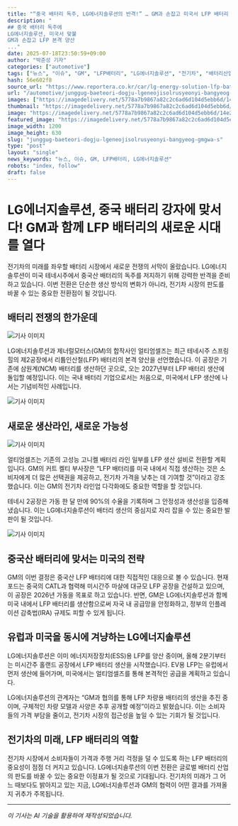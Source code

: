 ```yaml
---
title: "“중국 배터리 독주, LG에너지솔루션의 반격!” … GM과 손잡고 미국서 LFP 배터리 양산 돌입"
description: "
## 중국 배터리 독주에
LG에너지솔루션, 미국서 맞불
GM과 손잡고 LFP 본격 양산
..."
date: 2025-07-18T23:50:59+09:00
author: "박준성 기자"
categories: ["automotive"]
tags: ["뉴스", "이슈", "GM", "LFP배터리", "LG에너지솔루션", "전기차", "배터리산업"]
hash: 56e602f8
source_url: "https://www.reportera.co.kr/car/lg-energy-solution-lfp-battery-production/"
url: "/automotive/junggug-baeteori-dogju-lgeneojisolrusyeonyi-bangyeog-gmgwa-s/"
images: ["https://imagedelivery.net/5778a7b9867a82c2c6ad6d104d5ebb6d/14e2d0a1-4060-44b8-4d21-574cd3f8f700/public"]
thumbnail: "https://imagedelivery.net/5778a7b9867a82c2c6ad6d104d5ebb6d/14e2d0a1-4060-44b8-4d21-574cd3f8f700/public"
image: "https://imagedelivery.net/5778a7b9867a82c2c6ad6d104d5ebb6d/14e2d0a1-4060-44b8-4d21-574cd3f8f700/public"
featured_image: "https://imagedelivery.net/5778a7b9867a82c2c6ad6d104d5ebb6d/14e2d0a1-4060-44b8-4d21-574cd3f8f700/public"
image_width: 1200
image_height: 630
slug: "junggug-baeteori-dogju-lgeneojisolrusyeonyi-bangyeog-gmgwa-s"
type: "post"
layout: "single"
news_keywords: "뉴스, 이슈, GM, LFP배터리, LG에너지솔루션"
robots: "index, follow"
draft: false
---
```


# LG에너지솔루션, 중국 배터리 강자에 맞서다! GM과 함께 LFP 배터리의 새로운 시대를 열다

전기차의 미래를 좌우할 배터리 시장에서 새로운 전쟁의 서막이 올랐습니다. LG에너지솔루션이 미국 테네시주에서 중국산 배터리의 독주를 저지하기 위해 강력한 반격을 준비하고 있습니다. 이번 전환은 단순한 생산 방식의 변화가 아니라, 전기차 시장의 판도를 바꿀 수 있는 중요한 전환점이 될 것입니다.

## 배터리 전쟁의 한가운데


![기사 이미지](https://imagedelivery.net/5778a7b9867a82c2c6ad6d104d5ebb6d/14e2d0a1-4060-44b8-4d21-574cd3f8f700/public)


LG에너지솔루션과 제너럴모터스(GM)의 합작사인 얼티엄셀즈는 최근 테네시주 스프링힐의 제2공장에서 리튬인산철(LFP) 배터리의 본격 양산을 선언했습니다. 이 공장은 기존에 삼원계(NCM) 배터리를 생산하던 곳으로, 오는 2027년부터 LFP 배터리 생산에 돌입할 예정입니다. 이는 국내 배터리 기업으로서는 처음으로, 미국에서 LFP 생산에 나서는 기념비적인 사례입니다.


![기사 이미지](https://imagedelivery.net/5778a7b9867a82c2c6ad6d104d5ebb6d/da90f417-8bae-4972-7458-67d2d78a8f00/public)


## 새로운 생산라인, 새로운 가능성


![기사 이미지](https://imagedelivery.net/5778a7b9867a82c2c6ad6d104d5ebb6d/b60d180d-f8d4-4f56-e745-05c6581bc900/public)


얼티엄셀즈는 기존의 고성능 고니켈 배터리 라인 일부를 LFP 생산 설비로 전환할 계획입니다. GM의 커트 켈티 부사장은 “LFP 배터리를 미국 내에서 직접 생산하는 것은 소비자에게 더 많은 선택권을 제공하고, 전기차 가격을 낮추는 데 기여할 것”이라고 강조했습니다. 이는 GM의 전기차 라인업 다각화에도 중요한 역할을 할 것입니다.

테네시 2공장은 가동 한 달 만에 90%의 수율을 기록하며 그 안정성과 생산성을 입증해냈습니다. 이는 LG에너지솔루션이 배터리 생산의 중심지로 자리 잡을 수 있는 중요한 발판이 될 것입니다.


![기사 이미지](https://imagedelivery.net/5778a7b9867a82c2c6ad6d104d5ebb6d/634d023d-c48d-4d6f-ec96-41b6ae692000/public)


## 중국산 배터리에 맞서는 미국의 전략

GM의 이번 결정은 중국산 LFP 배터리에 대한 직접적인 대응으로 볼 수 있습니다. 현재 포드는 중국의 CATL과 협력해 미시간주 마샬에 대규모 LFP 공장을 건설하고 있으며, 이 공장은 2026년 가동을 목표로 하고 있습니다. 반면, GM은 LG에너지솔루션과 함께 미국 내에서 LFP 배터리를 생산함으로써 자국 내 공급망을 안정화하고, 정부의 인플레이션 감축법(IRA) 규제도 피할 수 있게 됩니다.

## 유럽과 미국을 동시에 겨냥하는 LG에너지솔루션

LG에너지솔루션은 이미 에너지저장장치(ESS)용 LFP를 양산 중이며, 올해 2분기부터는 미시간주 홀랜드 공장에서 LFP 배터리 생산을 시작했습니다. EV용 LFP는 유럽에서 먼저 생산에 들어가며, 미국에서는 얼티엄셀즈를 통해 본격적인 공급을 계획하고 있습니다. 

LG에너지솔루션의 관계자는 “GM과 협의를 통해 LFP 차량용 배터리의 생산을 추진 중이며, 구체적인 차량 모델과 사양은 추후 공개할 예정”이라고 밝혔습니다. 이는 소비자들의 가격 부담을 줄이고, 전기차 시장의 접근성을 높일 수 있는 기회가 될 것입니다.

## 전기차의 미래, LFP 배터리의 역할

전기차 시장에서 소비자들이 가격과 주행 거리 걱정을 덜 수 있도록 하는 LFP 배터리의 중요성이 점점 더 커지고 있습니다. LG에너지솔루션의 이번 전환은 글로벌 배터리 산업의 판도를 바꿀 수 있는 중요한 이정표가 될 것으로 기대됩니다. 전기차의 미래가 그 어느 때보다도 밝아지고 있는 지금, LG에너지솔루션과 GM의 협력이 어떤 결과를 가져올지 귀추가 주목됩니다.

---
*이 기사는 AI 기술을 활용하여 재작성되었습니다.*
